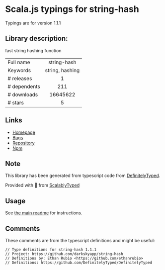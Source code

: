 
# Scala.js typings for string-hash

Typings are for version 1.1.1

## Library description:
fast string hashing function

|                    |                 |
| ------------------ | :-------------: |
| Full name          | string-hash |
| Keywords           | string, hashing |
| # releases         | 1 |
| # dependents       | 211 |
| # downloads        | 16645622 |
| # stars            | 5 |

## Links
- [Homepage](https://github.com/darkskyapp/string-hash#readme)
- [Bugs](https://github.com/darkskyapp/string-hash/issues)
- [Repository](https://github.com/darkskyapp/string-hash)
- [Npm](https://www.npmjs.com/package/string-hash)
    


## Note
This library has been generated from typescript code from [DefinitelyTyped](https://definitelytyped.org).

Provided with :purple_heart: from [ScalablyTyped](https://github.com/oyvindberg/ScalablyTyped)

## Usage
See [the main readme](../../readme.md) for instructions.

## Comments

These comments are from the typescript definitions and might be useful:
```
// Type definitions for string-hash 1.1.1
// Project: https://github.com/darkskyapp/string-hash
// Definitions by: Ethan Rubio <https://github.com/ethanrubio>
// Definitions: https://github.com/DefinitelyTyped/DefinitelyTyped

```

